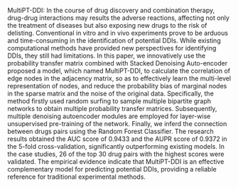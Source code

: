 MultiPT-DDI: 
In the course of drug discovery and combination therapy, drug-drug interactions may results the adverse reactions, affecting not only the treatment of diseases but also exposing new drugs to the risk of delisting. Conventional in vitro and in vivo experiments prove to be arduous and time-consuming in the identification of potential DDIs. While existing computational methods have provided new perspectives for identifying DDIs, they still had limitations. In this paper, we innovatively use the probability transfer matrix combined with Stacked Denoising Auto-encoder proposed a model, which named MultiPT-DDI, to calculate the correlation of edge nodes in the adjacency matrix, so as to effectively learn the multi-level representation of nodes, and reduce the probability bias of marginal nodes in the sparse matrix and the noise of the original data. Specifically, the method firstly used random surfing to sample multiple bipartite graph networks to obtain multiple probability transfer matrices. Subsequently, multiple denoising autoencoder modules are employed for layer-wise unsupervised pre-training of the network. Finally, we inferd the connection between drugs pairs using the Random Forest Classifier. The research results obtained the AUC score of 0.9433 and the AUPR score of 0.9372 in the 5-fold cross-validation, significantly outperforming existing models. In the case studies, 26 of the top 30 drug pairs with the highest scores were validated. The empirical evidence indicate that MultiPT-DDI is an effective complementary model for predicting potential DDIs, providing a reliable reference for traditional experimental methods.
